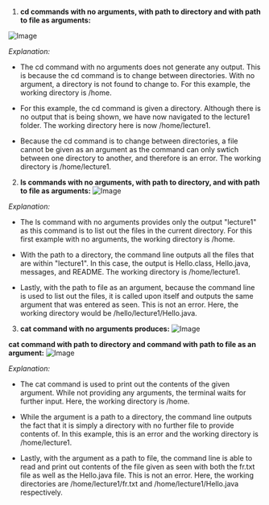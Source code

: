 1) **cd commands with no arguments, with path to directory and with path to file as arguments:**

![Image](https://github.com/sjosyamUCSD/cse15l-lab-reports/assets/146763351/bb603e41-66e2-42ee-ad0f-42b18f8264db)

*Explanation:*
* The cd command with no arguments does not generate any output. This is because the cd command is to change between directories. With no argument, a directory is not found to change to. For this example, the working directory is /home.
  
* For this example, the cd command is given a directory. Although there is no output that is being shown, we have now navigated to the lecture1 folder. The working directory here is now /home/lecture1.
  
* Because the cd command is to change between directories, a file cannot be given as an argument as the command can only swtich between one directory to another, and therefore is an error. The working directory is /home/lecture1. 

2) **ls commands with no arguments, with path to directory, and with path to file as arguments:**
   ![Image](https://github.com/sjosyamUCSD/cse15l-lab-reports/assets/146763351/ec8f2fbb-4701-42b7-a963-c7e5517a748f)
   
*Explanation:*
* The ls command with no arguments provides only the output "lecture1" as this command is to list out the files in the current directory. For this first example with no arguments, the working directory is /home. 

* With the path to a directory, the command line outputs all the files that are within "lecture1". In this case, the output is Hello.class, Hello.java, messages, and README. The working directory is /home/lecture1. 

* Lastly, with the path to file as an argument, because the command line is used to list out the files, it is called upon itself and outputs the same argument that was entered as seen. This is not an error. Here, the working directory would be /hello/lecture1/Hello.java.
  
 3) **cat command with no arguments produces:**
   ![Image](https://github.com/sjosyamUCSD/cse15l-lab-reports/assets/146763351/00c4e9f6-fc2a-4c09-bfec-1d7cc703314b)

  **cat command with path to directory and command with path to file as an argument:**
  ![Image](https://github.com/sjosyamUCSD/cse15l-lab-reports/assets/146763351/30c4a8a1-5793-4177-9f8f-14ee136c9e4a)


*Explanation:*
* The cat command is used to print out the contents of the given argument. While not providing any arguments, the terminal waits for further input. Here, the working directory is /home.
  
*  While the argument is a path to a directory, the command line outputs the fact that it is simply a directory with no further file to provide contents of. In this example, this is an error and the working directory is /home/lecture1.

*  Lastly, with the argument as a path to file, the command line is able to read and print out contents of the file given as seen with both the fr.txt file as well as the Hello.java file. This is not an error.
Here, the working directories are /home/lecture1/fr.txt and /home/lecture1/Hello.java respectively. 


